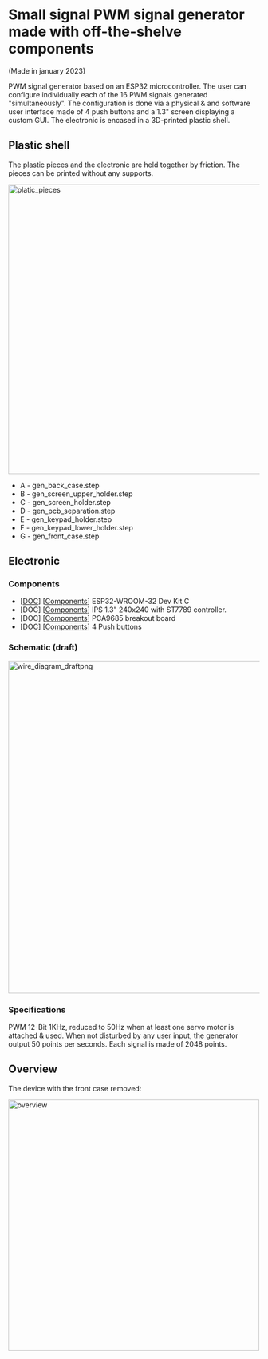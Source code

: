 # Small signal PWM signal generator made with off-the-shelve components
(Made in january 2023)

PWM signal generator based on an ESP32 microcontroller. The user can configure individually each of the 16 PWM signals generated "simultaneously". The configuration is done via a physical & and software user interface made of 4 push buttons and a 1.3" screen displaying a custom GUI. The electronic is encased in a 3D-printed plastic shell.

## Plastic shell
The plastic pieces and the electronic are held together by friction. The pieces can be printed without any supports. 

<img width="580" alt="platic_pieces" src="https://github.com/ldelzott/Tiny-Signal-Generator/assets/78430576/bea9b5c6-d97d-49ed-926f-a97dd501240a">

* A - gen_back_case.step
* B - gen_screen_upper_holder.step
* C - gen_screen_holder.step
* D - gen_pcb_separation.step
* E - gen_keypad_holder.step
* F - gen_keypad_lower_holder.step
* G - gen_front_case.step

## Electronic 
### Components
* [[DOC](https://docs.espressif.com/projects/esp-idf/en/latest/esp32/hw-reference/esp32/get-started-devkitc.html)] [[Components](https://www.amazon.fr/gp/aw/d/B071P98VTG/?_encoding=UTF8&pd_rd_plhdr=t&aaxitk=8e1f3af7f2845abe382908f56344a9c3&hsa_cr_id=8057106160402&qid=1697656878&sr=1-2-e0fa1fdd-d857-4087-adda-5bd576b25987&ref_=sbx_be_s_sparkle_mcd_asin_1_img&pd_rd_w=RCBxp&content-id=amzn1.sym.fcb06097-6196-4e78-932c-0f6f89d56105%3Aamzn1.sym.fcb06097-6196-4e78-932c-0f6f89d56105&pf_rd_p=fcb06097-6196-4e78-932c-0f6f89d56105&pf_rd_r=A83J5SPJ377MESW0R9X4&pd_rd_wg=WdU1S&pd_rd_r=5c876913-b23a-4dba-9102-64890ab3dd3e&th=1)] ESP32-WROOM-32 Dev Kit C
* [DOC] [[Components](https://www.amazon.fr/daffichage-polychrome-cristaux-liquides-dentraînement/dp/B07QGQ1SR2/ref=sr_1_6?keywords=IPS+1.3"+240x240+with+ST7789&qid=1697656905&sr=8-6)] IPS 1.3" 240x240 with ST7789 controller.
* [DOC] [[Components](https://www.amazon.fr/ARCELI-Interface-IIC-Blindage-Raspberry/dp/B07RG9ZTMD/ref=sr_1_5?__mk_fr_FR=ÅMÅŽÕÑ&crid=3J0AZ9PUXPUG1&keywords=PCA9685+breakout+board&qid=1697656927&sprefix=pca9685+breakout+board%2Caps%2C59&sr=8-5)] PCA9685 breakout board
* [DOC] [[Components](https://www.amazon.fr/ARCELI-Interface-IIC-Blindage-Raspberry/dp/B07RG9ZTMD/ref=sr_1_5?__mk_fr_FR=ÅMÅŽÕÑ&crid=3J0AZ9PUXPUG1&keywords=PCA9685+breakout+board&qid=1697656927&sprefix=pca9685+breakout+board%2Caps%2C59&sr=8-5)] 4 Push buttons


### Schematic (draft)
<img width="666" alt="wire_diagram_draftpng" src="https://github.com/ldelzott/Tiny-Signal-Generator/assets/78430576/cd7d5477-0c07-418e-bb92-7158924d5ae4">

### Specifications
PWM 12-Bit 1KHz, reduced to 50Hz when at least one servo motor is attached & used.
When not disturbed by any user input, the generator output 50 points per seconds. Each signal is made of 2048 points.   
## Overview
The device with the front case removed:

<img width="503" alt="overview" src="https://github.com/ldelzott/Tiny-Signal-Generator/assets/78430576/9f161fbf-1abd-46df-8340-5e2623ad2902">




